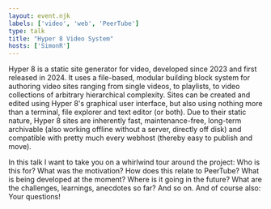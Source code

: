 ```yaml
---
layout: event.njk
labels: ['video', 'web', 'PeerTube']
type: talk
title: "Hyper 8 Video System"
hosts: ['SimonR']
---
```


Hyper 8 is a static site generator for video, developed since 2023 and
first released in 2024. It uses a file-based, modular building block
system for authoring video sites ranging from single videos, to
playlists, to video collections of arbitrary hierarchical complexity.
Sites can be created and edited using Hyper 8's graphical user
interface, but also using nothing more than a terminal, file explorer
and text editor (or both). Due to their static nature, Hyper 8 sites are
inherently fast, maintenance-free, long-term archivable (also working
offline without a server, directly off disk) and compatible with pretty
much every webhost (thereby easy to publish and move).

In this talk I want to take you on a whirlwind tour around the project:
Who is this for? What was the motivation? How does this relate to
PeerTube? What is being developed at the moment? Where is it going in
the future? What are the challenges, learnings, anecdotes so far? And so
on. And of course also: Your questions!
